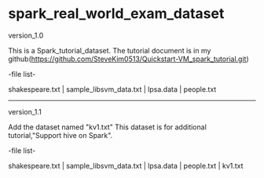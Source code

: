 # spark_real_world_exam_dataset



version_1.0

This is a Spark_tutorial_dataset.
The tutorial document is in my github(https://github.com/SteveKim0513/Quickstart-VM_spark_tutorial.git)



-file list-

shakespeare.txt | sample_libsvm_data.txt | lpsa.data | people.txt


----------------------------------------------------------


version_1.1

Add the dataset named "kv1.txt"
This dataset is for additional tutorial,"Support hive on Spark".



-file list-

shakespeare.txt | sample_libsvm_data.txt | lpsa.data | people.txt | kv1.txt